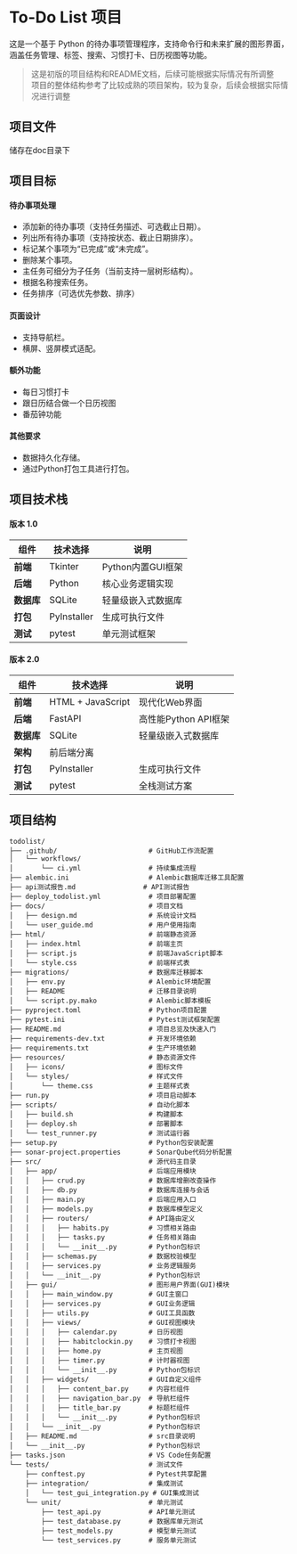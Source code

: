 # To-Do List 项目

这是一个基于 Python 的待办事项管理程序，支持命令行和未来扩展的图形界面，涵盖任务管理、标签、搜索、习惯打卡、日历视图等功能。
> 这是初版的项目结构和README文档，后续可能根据实际情况有所调整  
> 项目的整体结构参考了比较成熟的项目架构，较为复杂，后续会根据实际情况进行调整

## 项目文件
储存在doc目录下

## 项目目标
#### 待办事项处理
- 添加新的待办事项（支持任务描述、可选截止日期）。
- 列出所有待办事项（支持按状态、截止日期排序）。
- 标记某个事项为“已完成”或“未完成”。
- 删除某个事项。
- 主任务可细分为子任务（当前支持一层树形结构）。
- 根据名称搜索任务。
- 任务排序（可选优先参数、排序）

#### 页面设计
- 支持导航栏。
- 横屏、竖屏模式适配。

#### 额外功能
- 每日习惯打卡
- 跟日历结合做一个日历视图
- 番茄钟功能

#### 其他要求
- 数据持久化存储。
- 通过Python打包工具进行打包。

## 项目技术栈
#### 版本 1.0

| 组件       | 技术选择       | 说明                          |
|------------|----------------|-------------------------------|
| **前端**   | Tkinter        | Python内置GUI框架             |
| **后端**   | Python         | 核心业务逻辑实现              |
| **数据库** | SQLite         | 轻量级嵌入式数据库            |
| **打包**   | PyInstaller    | 生成可执行文件                |
| **测试**   | pytest         | 单元测试框架                  |

#### 版本 2.0

| 组件       | 技术选择               | 说明                          |
|------------|------------------------|-------------------------------|
| **前端**   | HTML + JavaScript      | 现代化Web界面                 |
| **后端**   | FastAPI                | 高性能Python API框架          |
| **数据库** | SQLite                 |  轻量级嵌入式数据库          |
| **架构**   | 前后端分离             |                |
| **打包**   | PyInstaller           | 生成可执行文件                |
| **测试**   | pytest                | 全栈测试方案                  |

## 项目结构

```
todolist/
├── .github/                       # GitHub工作流配置
│   └── workflows/
│       └── ci.yml                 # 持续集成流程
├── alembic.ini                    # Alembic数据库迁移工具配置
├── api测试报告.md                 # API测试报告
├── deploy_todolist.yml            # 项目部署配置
├── docs/                          # 项目文档
│   ├── design.md                  # 系统设计文档
│   └── user_guide.md              # 用户使用指南
├── html/                          # 前端静态资源
│   ├── index.html                 # 前端主页
│   ├── script.js                  # 前端JavaScript脚本
│   └── style.css                  # 前端样式表
├── migrations/                    # 数据库迁移脚本
│   ├── env.py                     # Alembic环境配置
│   ├── README                     # 迁移目录说明
│   └── script.py.mako             # Alembic脚本模板
├── pyproject.toml                 # Python项目配置
├── pytest.ini                     # Pytest测试框架配置
├── README.md                      # 项目总览及快速入门
├── requirements-dev.txt           # 开发环境依赖
├── requirements.txt               # 生产环境依赖
├── resources/                     # 静态资源文件
│   ├── icons/                     # 图标文件
│   └── styles/                    # 样式文件
│       └── theme.css              # 主题样式表
├── run.py                         # 项目启动脚本
├── scripts/                       # 自动化脚本
│   ├── build.sh                   # 构建脚本
│   ├── deploy.sh                  # 部署脚本
│   └── test_runner.py             # 测试运行器
├── setup.py                       # Python包安装配置
├── sonar-project.properties       # SonarQube代码分析配置
├── src/                           # 源代码主目录
│   ├── app/                       # 后端应用模块
│   │   ├── crud.py                # 数据库增删改查操作
│   │   ├── db.py                  # 数据库连接与会话
│   │   ├── main.py                # 后端应用入口
│   │   ├── models.py              # 数据库模型定义
│   │   ├── routers/               # API路由定义
│   │   │   ├── habits.py          # 习惯相关路由
│   │   │   ├── tasks.py           # 任务相关路由
│   │   │   └── __init__.py        # Python包标识
│   │   ├── schemas.py             # 数据校验模型
│   │   ├── services.py            # 业务逻辑服务
│   │   └── __init__.py            # Python包标识
│   ├── gui/                       # 图形用户界面(GUI)模块
│   │   ├── main_window.py         # GUI主窗口
│   │   ├── services.py            # GUI业务逻辑
│   │   ├── utils.py               # GUI工具函数
│   │   ├── views/                 # GUI视图模块
│   │   │   ├── calendar.py        # 日历视图
│   │   │   ├── habitclockin.py    # 习惯打卡视图
│   │   │   ├── home.py            # 主页视图
│   │   │   ├── timer.py           # 计时器视图
│   │   │   └── __init__.py        # Python包标识
│   │   ├── widgets/               # GUI自定义组件
│   │   │   ├── content_bar.py     # 内容栏组件
│   │   │   ├── navigation_bar.py  # 导航栏组件
│   │   │   ├── title_bar.py       # 标题栏组件
│   │   │   └── __init__.py        # Python包标识
│   │   └── __init__.py            # Python包标识
│   ├── README.md                  # src目录说明
│   └── __init__.py                # Python包标识
├── tasks.json                     # VS Code任务配置
└── tests/                         # 测试文件
    ├── conftest.py                # Pytest共享配置
    ├── integration/               # 集成测试
    │   └── test_gui_integration.py # GUI集成测试
    └── unit/                      # 单元测试
        ├── test_api.py            # API单元测试
        ├── test_database.py       # 数据库单元测试
        ├── test_models.py         # 模型单元测试
        └── test_services.py       # 服务单元测试

```
